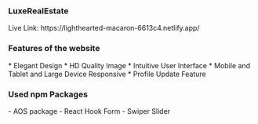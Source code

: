 <h3>LuxeRealEstate</h3>
Live Link: https://lighthearted-macaron-6613c4.netlify.app/
<h3>Features of the website</h3>
 * Elegant Design
 * HD Quality Image
 * Intuitive User Interface
 * Mobile and Tablet and Large Device Responsive
 * Profile Update Feature

<h3>Used npm Packages</h3>
- AOS package
- React Hook Form
- Swiper Slider
